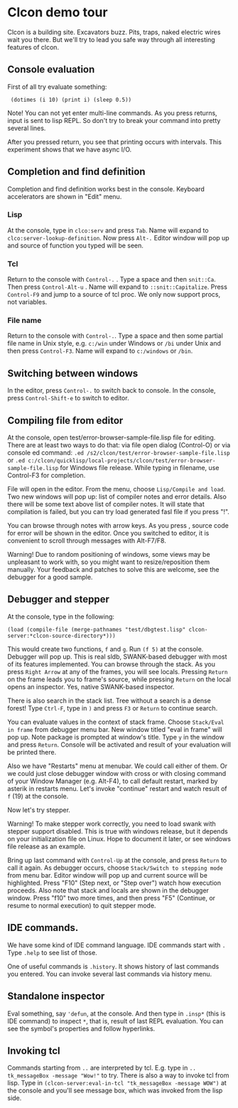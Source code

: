Clcon demo tour
===============

Clcon is a building site. Excavators buzz. Pits, traps, naked electric wires wait you there.
But we'll try to lead you safe way through all interesting features of clcon.

Console evaluation
-------------
First of all try evaluate something:

     (dotimes (i 10) (print i) (sleep 0.5))

Note! You can not yet enter multi-line commands. As you press returns, input is sent to lisp REPL. So don't try to break your command into pretty several lines.

After you pressed return, you see that printing occurs with intervals. This experiment shows that we have async I/O.

Completion and find definition
-------------
Completion and find definition works best in the console. Keyboard accelerators are shown in "Edit" menu.

### Lisp
At the console, type in `clco:serv` and press `Tab`. Name will expand to `clco:server-lookup-definition`. 
Now press `Alt-.` Editor window will pop up and source of function you typed will be seen.

### Tcl
Return to the console with `Control-.` . Type a space and then `snit::Ca`. Then press `Control-Alt-u` . Name will expand to 
`::snit::Capitalize`. Press `Control-F9` and jump to a source of tcl proc. We only now support procs, not variables. 

### File name
Return to the console with `Control-.`. Type a space and then some partial file name in Unix style, e.g. `c:/win` under Windows or `/bi` under Unix
and then press `Control-F3`. Name will expand to `c:/windows` or `/bin`. 

Switching between windows
-----------
In the editor, press `Control-.` to switch back to console. In the console, press `Control-Shift-e` to switch to editor.

Compiling file from editor
------------
At the console, open test/error-browser-sample-file.lisp file for editing.
There are at least two ways to do that: via file open dialog (Control-O)
or via console ed command:
``.ed /s2/clcon/test/error-browser-sample-file.lisp`` or 
``.ed c:/clcon/quicklisp/local-projects/clcon/test/error-browser-sample-file.lisp``
for Windows file release. While typing in filename, use Control-F3 for completion.

File will open in the editor. From the menu, choose `Lisp/Compile and load`. Two new windows will pop up: list of compiler notes 
and error details. Also there will be some text above list of compiler notes. It will state that compilation is failed, 
but you can try load generated fasl file if you press "!".

You can browse through notes with arrow keys. As you press <space>, source code for error will be shown in the editor. 
Once you switched to editor, it is convenient to scroll through messages with Alt-F7/F8. 

Warning! Due to random positioning of windows, some views may be unpleasant to work with, so you might want to 
resize/reposition them manually. Your feedback and patches to solve this are welcome, see the debugger for a good sample.

Debugger and stepper
------
At the console, type in the following:

``(load (compile-file (merge-pathnames "test/dbgtest.lisp" clcon-server:*clcon-source-directory*)))``

This would create two functions, `f` and `g`. Run `(f 5)` at the console. Debugger will pop up. This is real sldb, SWANK-based debugger with most of its features implemented. You can browse through the stack. As you press `Right Arrow` at any of the frames, you will see locals. Pressing `Return` on the frame leads you to frame's source, while pressing `Return` on the local opens an inspector. Yes, native SWANK-based inspector.

There is also search in the stack list. Tree without a search is a dense forest! Type `Ctrl-F`, type in `)` and press `F3` or `Return` to continue search.

You can evaluate values in the context of stack frame. Choose `Stack/Eval in frame` from debugger menu bar. New window titled "eval in frame"
will pop up. Note package is prompted at window's title. Type `y` in the window and press `Return`. Console will be activated and result of your evaluation
will be printed there. 

Also we have "Restarts" menu at menubar. We could call either of them.
Or we could just close debugger window with cross or with closing command of your Window Manager (e.g. Alt-F4),
to call default restart, marked by asterik in restarts menu. Let's invoke "continue" restart and watch result of `f` (19) at the console. 

Now let's try stepper. 

Warning! To make stepper work correctly, you need to load swank with stepper support disabled. This is true with windows release, but it depends on your initialization file on Linux. Hope to document it later, or see windows file release as an example.

Bring up last command with `Control-Up` at the console, and press `Return` to call it again. As debugger occurs, choose `Stack/Switch to stepping mode` from menu bar. Editor window will pop up and current source will be highlighted. Press "F10" (Step next, or "Step over") watch how execution proceeds. Also note that stack and locals are shown in the debugger window. Press "f10" two more times, and then press "F5" (Continue, or resume to normal execution) to quit stepper mode. 

IDE commands. 
---------------------
We have some kind of IDE command language. IDE commands start with `.`
Type `.help` to see list of those.

One of useful commands is `.history`. It shows history of last commands you entered. You can invoke several last commands via history menu. 

Standalone inspector
----------
Eval something, say `'defun`, at the console. And then type in `.insp*` (this is IDE command) to inspect `*`, that is, result of last REPL evaluation. You can see the symbol's properties and follow hyperlinks. 

Invoking tcl
--------
Commands starting from `..` are interpreted by tcl. E.g. type in ``.. tk_messageBox -message "Wow!"`` to try. There is also a way to invoke tcl from lisp. Type in `(clcon-server:eval-in-tcl "tk_messageBox -message WOW")` at the console and you'll see message box, which was invoked from the lisp side. 
